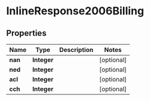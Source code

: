 
# InlineResponse2006Billing

## Properties
Name | Type | Description | Notes
------------ | ------------- | ------------- | -------------
**nan** | **Integer** |  |  [optional]
**ned** | **Integer** |  |  [optional]
**acl** | **Integer** |  |  [optional]
**cch** | **Integer** |  |  [optional]



